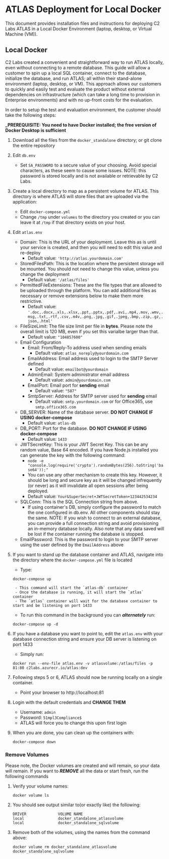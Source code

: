# ATLAS Deployment for Local Docker
This document provides installation files and instructions for deploying C2 Labs ATLAS in a Local Docker Environment (laptop, desktop, or Virtual Machine (VM)).

## Local Docker
C2 Labs created a convenient and straightforward way to run ATLAS locally, even without connecting to a remote database. This guide will allow a customer to spin up a local SQL container, connect to the database, initialize the database, and run ATLAS; all within their stand-alone environment (laptop, desktop, or VM).  This approach allows our customers to quickly and easily test and evaluate the product without external dependencies on infrastructure (which can take a long time to provision in Enterprise environments) and with no up-front costs for the evaluation.

In order to setup the test and evaluation environment, the customer should take the following steps: 

**_PREREQUISITE: You need to have Docker installed; the free version of Docker Desktop is sufficient**

1. Download all the files from the `docker_standalone` directory; or git clone the entire repository
2. Edit `db.env`
    - Set `SA_PASSWORD` to a secure value of your choosing. Avoid special characters, as these seem to cause some issues.  NOTE: this password is stored locally and is not available or retrievable by C2 Labs.
3. Create a local directory to map as a persistent volume for ATLAS. This directory is where ATLAS will store files that are uploaded via the application:
    - Edit `docker-compose.yml`
    - Change `/tmp` under `volumes` to the directory you created or you can leave it at `/tmp` if that directory exists on your host.
4. Edit `atlas.env`
    - Domain: This is the URL of your deployment. Leave this as is until your service is created, and then you will need to edit this value and re-deploy
        - Default value: `'http://atlas.yourdomain.com'`
    - StoredFilesPath: This is the location where the persistent storage will be mounted. You should not need to change this value, unless you change the deployment
        - Default value: `'/atlas/files'`
    - PermittedFileExtensions: These are the file types that are allowed to be uploaded through the platform.  You can add additional files as necessary or remove extensions below to make them more restrictive.
        - Default value: `'.doc,.docx,.xls,.xlsx,.ppt,.pptx,.pdf,.avi,.mp4,.mov,.wmv,.msg,.txt,.rtf,.csv,.m4v,.png,.jpg,.gif,.jpeg,.bmp,.zip,.gz,.json,.html'`
    - FileSizeLimit: The file size limit per file in **bytes**. Please note the overall limit is 120 MB, even if you set this varialbe larger than that.
        - Default value: `"104857600"`
    - Email Configuration
        - Email: From/Reply-To address used when sending emails
            - Default value: `atlas_noreply@yourdomain.com`
        - EmailAddress: Email address used to login to the SMTP Server defined
            - Default value: `emailbot@yourdomain`
        - AdminEmail: System administrator email address
            - Default value: `admin@yourdomain.com`
        - EmailPort: Email port for **sending** email
            - Default value: `"587"`
        - SmtpServer: Address for SMTP server used for **sending** email
            - Default value: `smtp.yourdomain.com` or for Office365, use `smtp.office365.com`
    - DB_SERVER: Name of the database server. **DO NOT CHANGE IF USING docker-compose**
        - Default value: `atlas-db`
    - DB_PORT: Port for the database. **DO NOT CHANGE IF USING docker-compose**
        - Default value: `1433`
    - JWTSecretKey: This is your JWT Secret Key. This can be any random value, Base 64 encoded. If you have Node.js installed you can generate the key with the following command:
        - `node -e "console.log(require('crypto').randomBytes(256).toString('base64'));"`
        - You can use any other mechanism to create this key.  However, it should be long and secure key as it will be changed infrequently (or never) as it will invalidate all open sessions after being deployed.
        - Default value: `Your&SuperSecret+JWTSecretToken+123442534234`
    - SQLConn: This is the SQL Connection string from above.
        - If using container's DB, simply configure the password to match the one configured in db.env.  All other components should stay the same.  NOTE: If you wish to connect to an external database, you can provide a full connection string and avoid provisioning an in-memory database locally.  Also note that any data saved will be lost if the container running the database is stopped.
    - EmailPassword: This is the password to login to your SMTP server using the user defined by the `EmailAddress` above
5. If you want to stand up the database container and ATLAS, navigate into the directory where the `docker-compose.yml` file is located
    - Type:
    ```
    docker-compose up
    ```

        - This command will start the `atlas-db` container
        - Once the database is running, it will start the `atlas` container
        - The `atlas` container will wait for the database container to start and be listening on port 1433
    - To run this command in the background you can **_alternately_** run:
    ```
    docker-compose up -d
    ```

6. If you have a database you want to point to, edit the `atlas.env` with your database connection string and ensure your DB server is listening on port 1433
    - Simply run:
    ```
    docker run --env-file atlas.env -v atlasvolume:/atlas/files -p 81:80 c2labs.azurecr.io/atlas:dev
    ```

7. Following steps 5 or 6, ATLAS should now be running locally on a single container.
    - Point your browser to http://localhost:81
8. Login with the default credentials and **CHANGE THEM** 
    - Username: `admin`
    - Password: `51mpl3Compliance$`
    - ATLAS will force you to change this upon first login
9. When you are done, you can clean up the containers with:
    ```
    docker-compose down
    ```
### Remove Volumes
Please note, the Docker volumes are created and will remain, so your data will remain. If you want to **_REMOVE_** all the data or start fresh, run the following commands

1. Verify your volume names:
    ```
    docker volume ls
    ```

2. You should see output similar to(or exactly like) the following:
    ```
    DRIVER              VOLUME NAME
    local               docker_standalone_atlasvolume
    local               docker_standalone_sqlvolume
    ```

3. Remove both of the volumes, using the names from the command above:
    ```
    docker volume rm docker_standalone_atlasvolume docker_standalone_sqlvolume
    ```
